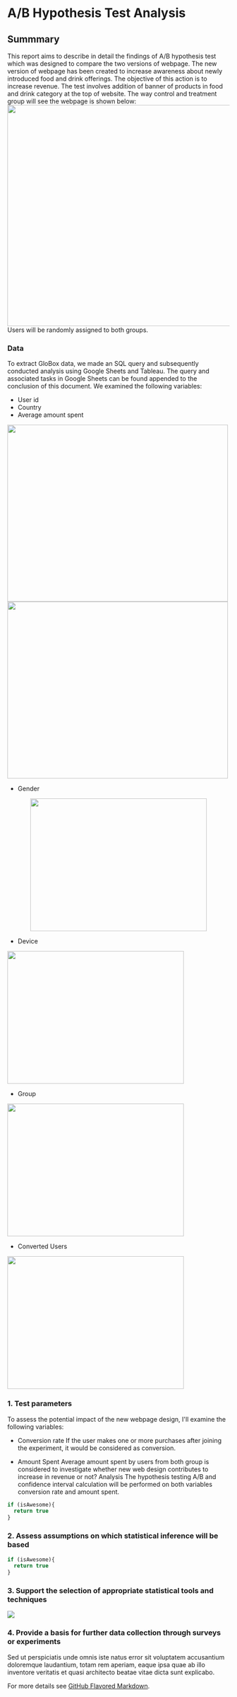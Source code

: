 #  A/B Hypothesis Test Analysis

## Summmary 
This report aims to describe in detail the findings of A/B hypothesis test which was designed to compare the two versions of webpage. The new version of webpage has been created to increase awareness about newly introduced food and drink offerings. The objective of this action is to increase revenue. The test involves addition of banner of products in food and drink category at the top of website.
The way control and treatment group will see the webpage is shown below:
<img src="images/Project1/webpage_summary_1.jpg?raw=true" width="900" height="500" />
Users will be randomly assigned to both groups.  

### Data
To extract GloBox data, we made an SQL query and subsequently conducted analysis using Google Sheets and Tableau. The query and associated tasks in Google Sheets can be found appended to the conclusion of this document. We examined the following variables:
- User id
-	Country
-	Average amount spent
<img src="images/Project1/Data_image_amount_spent_by_gender_2.jpg?raw=true" width="500" height="400" />
<img src="images/Project1/Data_image_amount_spent_by_device_3.jpg?raw=true" width="500" height="400" />

-	Gender
<center><img src="images/Project1/Total_users_by_gender_4.jpg?raw=true" width="400" height="300" /></center>

-	Device
<img src="images/Project1/Total_users_by_device_5.jpg?raw=true" width="400" height="300" />

- Group
<img src="images/Project1/Total_users_by_group_6.jpg?raw=true" width="400" height="300" />

-	Converted Users
<img src="images/Project1/Converted_users_by_group_7.jpg?raw=true" width="400" height="300" />



### 1. Test parameters
To assess the potential impact of the new webpage design, I'll examine the following variables:

-	Conversion rate
If the user makes one or more purchases after joining the experiment, it would be considered as conversion. 

-	Amount Spent
Average amount spent by users from both group is considered to investigate whether new web design contributes to increase in revenue or not?
Analysis
The hypothesis testing A/B and confidence interval calculation will be performed on both variables conversion rate and amount spent. 

```javascript
if (isAwesome){
  return true
}
```

### 2. Assess assumptions on which statistical inference will be based

```javascript
if (isAwesome){
  return true
}
```

### 3. Support the selection of appropriate statistical tools and techniques

<img src="images/dummy_thumbnail.jpg?raw=true"/>

### 4. Provide a basis for further data collection through surveys or experiments

Sed ut perspiciatis unde omnis iste natus error sit voluptatem accusantium doloremque laudantium, totam rem aperiam, eaque ipsa quae ab illo inventore veritatis et quasi architecto beatae vitae dicta sunt explicabo. 

For more details see [GitHub Flavored Markdown](https://guides.github.com/features/mastering-markdown/).
